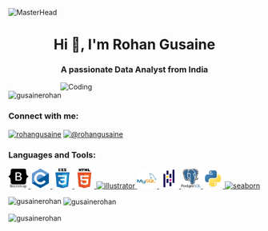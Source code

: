 ![MasterHead](https://visme.co/blog/wp-content/uploads/2021/08/Data-Visualization-Header.jpg)
<h1 align="center">Hi 👋, I'm Rohan Gusaine</h1>
<h3 align="center">A passionate Data Analyst from India</h3>
<img align="right" alt="Coding" width="400" src="file:///Users/rohangusaine/Desktop/untitled%20folder/new/Unbelievable.S01.COMPLETE.720p.NF.WEBRip.x264-GalaxyTV%5BTGx%5D/1-Predictive-Analytics-GIF-for-article.gif ”>

<p align="left"> <img src="https://komarev.com/ghpvc/?username=gusainerohan&label=Profile%20views&color=0e75b6&style=flat" alt="gusainerohan" /> </p>

<h3 align="left">Connect with me:</h3>
<p align="left">
<a href="https://kaggle.com/rohangusaine" target="blank"><img align="center" src="https://raw.githubusercontent.com/rahuldkjain/github-profile-readme-generator/master/src/images/icons/Social/kaggle.svg" alt="rohangusaine" height="30" width="40" /></a>
<a href="https://medium.com/@rohangusaine" target="blank"><img align="center" src="https://raw.githubusercontent.com/rahuldkjain/github-profile-readme-generator/master/src/images/icons/Social/medium.svg" alt="@rohangusaine" height="30" width="40" /></a>
</p>

<h3 align="left">Languages and Tools:</h3>
<p align="left"> <a href="https://getbootstrap.com" target="_blank" rel="noreferrer"> <img src="https://raw.githubusercontent.com/devicons/devicon/master/icons/bootstrap/bootstrap-plain-wordmark.svg" alt="bootstrap" width="40" height="40"/> </a> <a href="https://www.cprogramming.com/" target="_blank" rel="noreferrer"> <img src="https://raw.githubusercontent.com/devicons/devicon/master/icons/c/c-original.svg" alt="c" width="40" height="40"/> </a> <a href="https://www.w3schools.com/css/" target="_blank" rel="noreferrer"> <img src="https://raw.githubusercontent.com/devicons/devicon/master/icons/css3/css3-original-wordmark.svg" alt="css3" width="40" height="40"/> </a> <a href="https://www.w3.org/html/" target="_blank" rel="noreferrer"> <img src="https://raw.githubusercontent.com/devicons/devicon/master/icons/html5/html5-original-wordmark.svg" alt="html5" width="40" height="40"/> </a> <a href="https://www.adobe.com/in/products/illustrator.html" target="_blank" rel="noreferrer"> <img src="https://www.vectorlogo.zone/logos/adobe_illustrator/adobe_illustrator-icon.svg" alt="illustrator" width="40" height="40"/> </a> <a href="https://www.mysql.com/" target="_blank" rel="noreferrer"> <img src="https://raw.githubusercontent.com/devicons/devicon/master/icons/mysql/mysql-original-wordmark.svg" alt="mysql" width="40" height="40"/> </a> <a href="https://pandas.pydata.org/" target="_blank" rel="noreferrer"> <img src="https://raw.githubusercontent.com/devicons/devicon/2ae2a900d2f041da66e950e4d48052658d850630/icons/pandas/pandas-original.svg" alt="pandas" width="40" height="40"/> </a> <a href="https://www.postgresql.org" target="_blank" rel="noreferrer"> <img src="https://raw.githubusercontent.com/devicons/devicon/master/icons/postgresql/postgresql-original-wordmark.svg" alt="postgresql" width="40" height="40"/> </a> <a href="https://www.python.org" target="_blank" rel="noreferrer"> <img src="https://raw.githubusercontent.com/devicons/devicon/master/icons/python/python-original.svg" alt="python" width="40" height="40"/> </a> <a href="https://seaborn.pydata.org/" target="_blank" rel="noreferrer"> <img src="https://seaborn.pydata.org/_images/logo-mark-lightbg.svg" alt="seaborn" width="40" height="40"/> </a> </p>

<p><img align="left" src="https://github-readme-stats.vercel.app/api/top-langs?username=gusainerohan&show_icons=true&locale=en&layout=compact" alt="gusainerohan" /></p>

<p>&nbsp;<img align="center" src="https://github-readme-stats.vercel.app/api?username=gusainerohan&show_icons=true&locale=en" alt="gusainerohan" /></p>

<p><img align="center" src="https://github-readme-streak-stats.herokuapp.com/?user=gusainerohan&" alt="gusainerohan" /></p>
